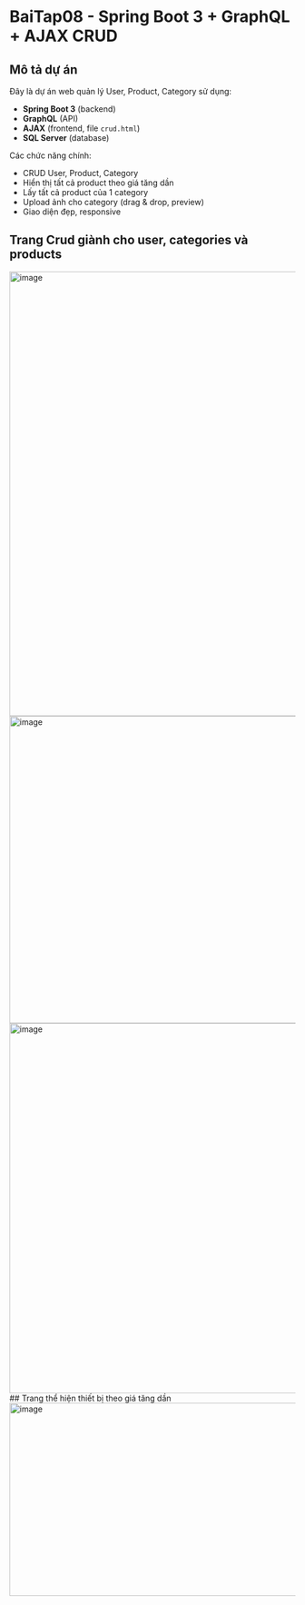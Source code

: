 # BaiTap08 - Spring Boot 3 + GraphQL + AJAX CRUD

## Mô tả dự án

Đây là dự án web quản lý User, Product, Category sử dụng:
- **Spring Boot 3** (backend)
- **GraphQL** (API)
- **AJAX** (frontend, file `crud.html`)
- **SQL Server** (database)

Các chức năng chính:
- CRUD User, Product, Category
- Hiển thị tất cả product theo giá tăng dần
- Lấy tất cả product của 1 category
- Upload ảnh cho category (drag & drop, preview)
- Giao diện đẹp, responsive
## Trang Crud giành cho user, categories và products
<img width="1714" height="783" alt="image" src="https://github.com/user-attachments/assets/a9817808-9b77-4c9d-9ac5-cc03784dfb84" />
<img width="1536" height="541" alt="image" src="https://github.com/user-attachments/assets/8be306a1-749c-4817-8879-9880e1033b7e" />
<img width="1669" height="652" alt="image" src="https://github.com/user-attachments/assets/42b53d95-80b6-43c8-a5ea-76dd95e05a00" />
## Trang thể hiện thiết bị theo giá tăng dần
<img width="1920" height="340" alt="image" src="https://github.com/user-attachments/assets/a39f178a-d4de-436f-a558-ebd57c16ca5f" />


